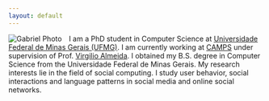 ```yaml
---
layout: default
---
```


<img style="float: left; padding-right: 1em;" src="{{ site.url }}/imgs/photo-gabriel.jpg" alt="Gabriel Photo">

I am a PhD student in Computer Science at [Universidade Federal de Minas Gerais (UFMG)](http://www.ufmg.br/). I am currently working at [CAMPS](http://www.camps.dcc.ufmg.br/) under supervision of Prof. [Virgilio Almeida](http://www.dcc.ufmg.br/~virgilio). I obtained my B.S. degree in Computer Science from the Universidade Federal de Minas Gerais. My research interests lie in the field of social computing. I study user behavior, social interactions and language patterns in social media and online social networks.

